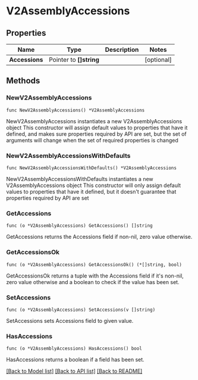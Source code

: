 # V2AssemblyAccessions

## Properties

Name | Type | Description | Notes
------------ | ------------- | ------------- | -------------
**Accessions** | Pointer to **[]string** |  | [optional] 

## Methods

### NewV2AssemblyAccessions

`func NewV2AssemblyAccessions() *V2AssemblyAccessions`

NewV2AssemblyAccessions instantiates a new V2AssemblyAccessions object
This constructor will assign default values to properties that have it defined,
and makes sure properties required by API are set, but the set of arguments
will change when the set of required properties is changed

### NewV2AssemblyAccessionsWithDefaults

`func NewV2AssemblyAccessionsWithDefaults() *V2AssemblyAccessions`

NewV2AssemblyAccessionsWithDefaults instantiates a new V2AssemblyAccessions object
This constructor will only assign default values to properties that have it defined,
but it doesn't guarantee that properties required by API are set

### GetAccessions

`func (o *V2AssemblyAccessions) GetAccessions() []string`

GetAccessions returns the Accessions field if non-nil, zero value otherwise.

### GetAccessionsOk

`func (o *V2AssemblyAccessions) GetAccessionsOk() (*[]string, bool)`

GetAccessionsOk returns a tuple with the Accessions field if it's non-nil, zero value otherwise
and a boolean to check if the value has been set.

### SetAccessions

`func (o *V2AssemblyAccessions) SetAccessions(v []string)`

SetAccessions sets Accessions field to given value.

### HasAccessions

`func (o *V2AssemblyAccessions) HasAccessions() bool`

HasAccessions returns a boolean if a field has been set.


[[Back to Model list]](../README.md#documentation-for-models) [[Back to API list]](../README.md#documentation-for-api-endpoints) [[Back to README]](../README.md)


